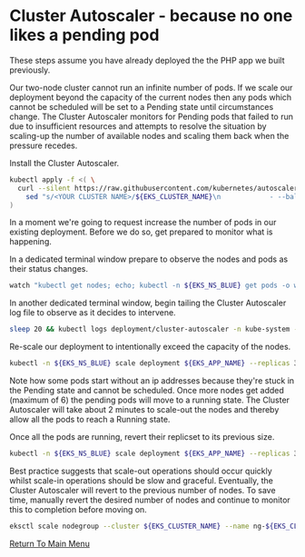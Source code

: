 # Cluster Autoscaler - because no one likes a pending pod

These steps assume you have already deployed the the PHP app we built previously.

Our two-node cluster cannot run an infinite number of pods.
If we scale our deployment beyond the capacity of the current nodes then any pods which cannot be scheduled will be set to a Pending state until circumstances change.
The Cluster Autoscaler monitors for Pending pods that failed to run due to insufficient resources and attempts to resolve the situation by scaling-up the number of available nodes and scaling them back when the pressure recedes.

Install the Cluster Autoscaler.
```bash
kubectl apply -f <( \
  curl --silent https://raw.githubusercontent.com/kubernetes/autoscaler/master/cluster-autoscaler/cloudprovider/aws/examples/cluster-autoscaler-autodiscover.yaml | \
    sed "s/<YOUR CLUSTER NAME>/${EKS_CLUSTER_NAME}\n            - --balance-similar-node-groups\n            - --skip-nodes-with-system-pods=false/g" \
)
```

In a moment we're going to request increase the number of pods in our existing deployment.
Before we do so, get prepared to monitor what is happening.

In a dedicated terminal window prepare to observe the nodes and pods as their status changes.
```bash
watch "kubectl get nodes; echo; kubectl -n ${EKS_NS_BLUE} get pods -o wide"
```

In another dedicated terminal window, begin tailing the Cluster Autoscaler log file to observe as it decides to intervene.
```bash
sleep 20 && kubectl logs deployment/cluster-autoscaler -n kube-system -f | grep 'Scale-up\|$' --color
```

Re-scale our deployment to intentionally exceed the capacity of the nodes.
```bash
kubectl -n ${EKS_NS_BLUE} scale deployment ${EKS_APP_NAME} --replicas 30
```

Note how some pods start without an ip addresses because they're stuck in the Pending state and cannot be scheduled.
Once more nodes get added (maximum of 6) the pending pods will move to a running state.
The Cluster Autoscaler will take about 2 minutes to scale-out the nodes and thereby allow all the pods to reach a Running state.

Once all the pods are running, revert their replicset to its previous size.
```bash
kubectl -n ${EKS_NS_BLUE} scale deployment ${EKS_APP_NAME} --replicas 3
```

Best practice suggests that scale-out operations should occur quickly whilst scale-in operations should be slow and graceful.
Eventually, the Cluster Autoscaler will revert to the previous number of nodes.
To save time, manually revert the desired number of nodes and continue to monitor this to completion before moving on.
```bash
eksctl scale nodegroup --cluster ${EKS_CLUSTER_NAME} --name ng-${EKS_CLUSTER_NAME} --nodes 2
```

[Return To Main Menu](/README.md)
